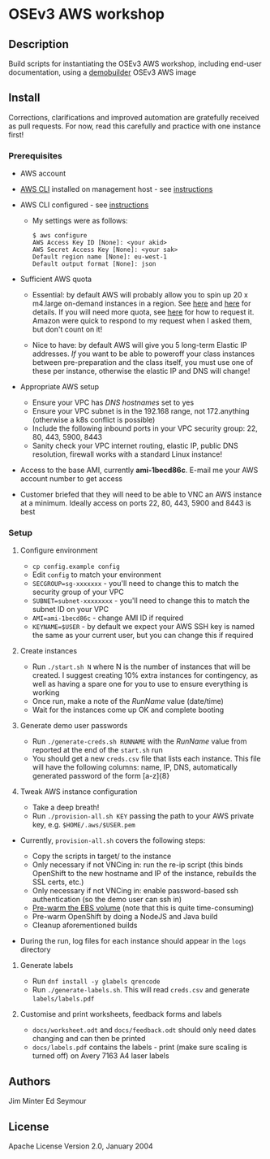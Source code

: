 # OSEv3 AWS workshop

## Description

Build scripts for instantiating the OSEv3 AWS workshop, including end-user
documentation, using a [demobuilder](https://github.com/RedHatEMEA/demobuilder)
OSEv3 AWS image

## Install

Corrections, clarifications and improved automation are gratefully received as
pull requests.  For now, read this carefully and practice with one instance
first!

### Prerequisites

* AWS account

* [AWS CLI](https://aws.amazon.com/cli/) installed on management host - see
  [instructions](http://docs.aws.amazon.com/cli/latest/userguide/installing.html)

* AWS CLI configured - see [instructions](http://docs.aws.amazon.com/cli/latest/userguide/cli-chap-getting-started.html)

  * My settings were as follows:

    ```
    $ aws configure
    AWS Access Key ID [None]: <your akid>
    AWS Secret Access Key [None]: <your sak>
    Default region name [None]: eu-west-1
    Default output format [None]: json
    ```

* Sufficient AWS quota

  * Essential: by default AWS will probably allow you to spin up 20 x m4.large
    on-demand instances in a region.  See [here](http://docs.aws.amazon.com/general/latest/gr/aws_service_limits.html#limits_ec2)
    and [here](http://aws.amazon.com/ec2/faqs/#How_many_instances_can_I_run_in_Amazon_EC2)
    for details.  If you will need more quota, see [here](http://docs.aws.amazon.com/general/latest/gr/aws_service_limits.html)
    for how to request it.  Amazon were quick to respond to my request when I
    asked them, but don't count on it!

  * Nice to have: by default AWS will give you 5 long-term Elastic IP addresses.
    *If* you want to be able to poweroff your class instances between
    pre-preparation and the class itself, you must use one of these per
    instance, otherwise the elastic IP and DNS will change!

* Appropriate AWS setup

  * Ensure your VPC has *DNS hostnames* set to yes
  * Ensure your VPC subnet is in the 192.168 range, not 172.anything (otherwise
    a k8s conflict is possible)
  * Include the following inbound ports in your VPC security group: 22, 80, 443,
    5900, 8443
  * Sanity check your VPC internet routing, elastic IP, public DNS resolution,
    firewall works with a standard Linux instance!

* Access to the base AMI, currently **ami-1becd86c**.  E-mail me your
  AWS account number to get access

* Customer briefed that they will need to be able to VNC an AWS instance at a
  minimum.  Ideally access on ports 22, 80, 443, 5900 and 8443 is best

### Setup

1. Configure environment

   * `cp config.example config`
   * Edit `config` to match your environment
   * `SECGROUP=sg-xxxxxxx` - you'll need to change this to match the security
     group of your VPC
   * `SUBNET=subnet-xxxxxxxx` - you'll need to change this to match the subnet
     ID on your VPC
   * `AMI=ami-1becd86c` - change AMI ID if required
   * `KEYNAME=$USER` - by default we expect your AWS SSH key is named the same
     as your current user, but you can change this if required

1. Create instances

   * Run `./start.sh N` where N is the number of instances that will be created.
     I suggest creating 10% extra instances for contingency, as well as having a
     spare one for you to use to ensure everything is working
   * Once run, make a note of the *RunName* value (date/time)
   * Wait for the instances come up OK and complete booting

1. Generate demo user passwords

   * Run `./generate-creds.sh RUNNAME` with the *RunName* value from reported
     at the end of the `start.sh` run
   * You should get a new `creds.csv` file that lists each instance.  This file
     will have the following columns: name, IP, DNS, automatically generated
     password of the form [a-z]{8}

1. Tweak AWS instance configuration

   * Take a deep breath!
   * Run `./provision-all.sh KEY` passing the path to your AWS private key, e.g.
     `$HOME/.aws/$USER.pem`

  * Currently, `provision-all.sh` covers the following steps:

     * Copy the scripts in target/ to the instance
     * Only necessary if not VNCing in: run the re-ip script (this binds OpenShift
       to the new hostname and IP of the instance, rebuilds the SSL certs, etc.)
     * Only necessary if not VNCing in: enable password-based ssh authentication
       (so the demo user can ssh in)
     * [Pre-warm the EBS volume](http://docs.aws.amazon.com/AWSEC2/latest/UserGuide/ebs-prewarm.html)
       (note that this is quite time-consuming)
     * Pre-warm OpenShift by doing a NodeJS and Java build
     * Cleanup aforementioned builds

   * During the run, log files for each instance should appear in the `logs`
     directory

1. Generate labels

   * Run `dnf install -y glabels qrencode`
   * Run `./generate-labels.sh`.  This will read `creds.csv` and generate
     `labels/labels.pdf`

1. Customise and print worksheets, feedback forms and labels

   * `docs/worksheet.odt` and `docs/feedback.odt` should only need dates
     changing and can then be printed
   * `docs/labels.pdf` contains the labels - print (make sure scaling is turned
     off) on Avery 7163 A4 laser labels

## Authors

Jim Minter
Ed Seymour

## License

Apache License Version 2.0, January 2004
